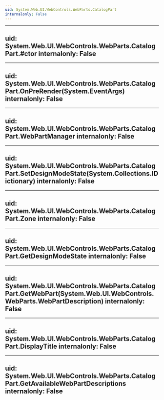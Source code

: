 ```yaml
---
uid: System.Web.UI.WebControls.WebParts.CatalogPart
internalonly: False
---
```


---
uid: System.Web.UI.WebControls.WebParts.CatalogPart.#ctor
internalonly: False
---

---
uid: System.Web.UI.WebControls.WebParts.CatalogPart.OnPreRender(System.EventArgs)
internalonly: False
---

---
uid: System.Web.UI.WebControls.WebParts.CatalogPart.WebPartManager
internalonly: False
---

---
uid: System.Web.UI.WebControls.WebParts.CatalogPart.SetDesignModeState(System.Collections.IDictionary)
internalonly: False
---

---
uid: System.Web.UI.WebControls.WebParts.CatalogPart.Zone
internalonly: False
---

---
uid: System.Web.UI.WebControls.WebParts.CatalogPart.GetDesignModeState
internalonly: False
---

---
uid: System.Web.UI.WebControls.WebParts.CatalogPart.GetWebPart(System.Web.UI.WebControls.WebParts.WebPartDescription)
internalonly: False
---

---
uid: System.Web.UI.WebControls.WebParts.CatalogPart.DisplayTitle
internalonly: False
---

---
uid: System.Web.UI.WebControls.WebParts.CatalogPart.GetAvailableWebPartDescriptions
internalonly: False
---
